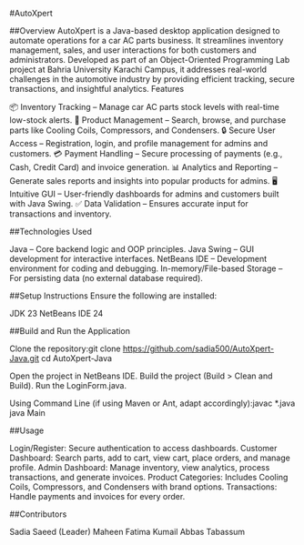 #AutoXpert

##Overview
AutoXpert is a Java-based desktop application designed to automate operations for a car AC parts business. It streamlines inventory management, sales, and user interactions for both customers and administrators. Developed as part of an Object-Oriented Programming Lab project at Bahria University Karachi Campus, it addresses real-world challenges in the automotive industry by providing efficient tracking, secure transactions, and insightful analytics.
Features

📦 Inventory Tracking – Manage car AC parts stock levels with real-time low-stock alerts.
🛒 Product Management – Search, browse, and purchase parts like Cooling Coils, Compressors, and Condensers.
🔒 Secure User Access – Registration, login, and profile management for admins and customers.
💳 Payment Handling – Secure processing of payments (e.g., Cash, Credit Card) and invoice generation.
📊 Analytics and Reporting – Generate sales reports and insights into popular products for admins.
🖥 Intuitive GUI – User-friendly dashboards for admins and customers built with Java Swing.
✅ Data Validation – Ensures accurate input for transactions and inventory.

##Technologies Used

Java – Core backend logic and OOP principles.
Java Swing – GUI development for interactive interfaces.
NetBeans IDE – Development environment for coding and debugging.
In-memory/File-based Storage – For persisting data (no external database required).

##Setup Instructions
Ensure the following are installed:

JDK 23
NetBeans IDE 24

##Build and Run the Application

Clone the repository:git clone https://github.com/sadia500/AutoXpert-Java.git
cd AutoXpert-Java


Open the project in NetBeans IDE.
Build the project (Build > Clean and Build).
Run the LoginForm.java.


Using Command Line (if using Maven or Ant, adapt accordingly):javac *.java
java Main

##Usage

Login/Register: Secure authentication to access dashboards.
Customer Dashboard: Search parts, add to cart, view cart, place orders, and manage profile.
Admin Dashboard: Manage inventory, view analytics, process transactions, and generate invoices.
Product Categories: Includes Cooling Coils, Compressors, and Condensers with brand options.
Transactions: Handle payments and invoices for every order.

##Contributors

Sadia Saeed (Leader) 
Maheen Fatima
Kumail Abbas Tabassum
